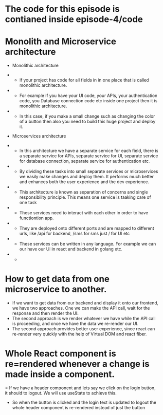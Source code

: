 # The code for this episode is contianed inside episode-4/code

# Monolith and Microservice architecture

- Monolithic architecture
- - If your project has code for all fields in in one place that is called monolithic architecture.
- - For example if you have your UI code, your APIs, your authentication code, you Database connection code etc inside one project then it is monolithic architecture.
- - In this case, if you make a small change such as changing the color of a button then also you need to build this huge project and deploy it.

- Microservices architecture
- - In this architecture we have a separate service for each field, there is a separate service for APIs, separate service for UI, separate service for database connection, separate service for authentication etc.
- - By dividing these tasks into small separate services or microservices we easily make changes and deploy them. It performs much better and enhances both the user experience and the dev experience.
- - This architecture is known as separation of concerns and single responsibility principle. This means one service is taaking care of one task
- - These services need to interact with each other in order to have functiontion app.
- - They are deployed onto different ports and are mapped to different urls, like /api for backend, /sms for sms just / for UI etc
- - These services can be written in any language. For example we can our have our UI in react and backend in golang etc.
- -

# How to get data from one microservice to another.

- If we want to get data from our backend and display it onto our frontend, we have two approaches. One we can make the API call, wait for the response and then render the UI.
- The second approach is we render whatever we have while the API call is proceeding, and once we have the data we re-render our UI.
- The second approach provides better user experience, since react can re-render very quickly with the help of Virtual DOM and react fiber.

# Whole React component is re=rendered whenever a change is made inside a component.

= If we have a header component and lets say we click on the login button, it should to logout. We will use useState to achieve this.

- So when the button is clicked and the login text is updated to logout the whole header component is re-rendered instead of just the button
